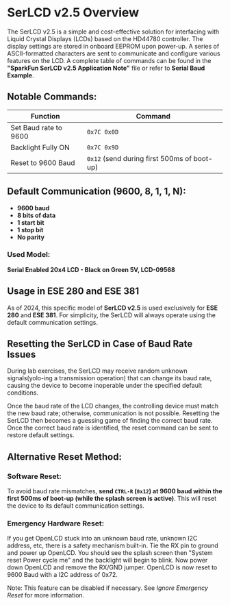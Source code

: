 # SerLCD v2.5 Overview

The SerLCD v2.5 is a simple and cost-effective solution for interfacing with Liquid Crystal Displays (LCDs) based on the HD44780 controller. The display settings are stored in onboard EEPROM upon power-up. A series of ASCII-formatted characters are sent to communicate and configure various features on the LCD. A complete table of commands can be found in the **"SparkFun SerLCD v2.5 Application Note"** file or refer to **Serial Baud Example**.

## Notable Commands:

| Function               | Command |
|------------------------|---------|
| Set Baud rate to 9600  | `0x7C 0x0D` |
| Backlight Fully ON     | `0x7C 0x9D` |
| Reset to 9600 Baud     | `0x12` (send during first 500ms of boot-up) |

## Default Communication (9600, 8, 1, 1, N):

- **9600 baud**
- **8 bits of data**
- **1 start bit**
- **1 stop bit**
- **No parity**

### Used Model:
**Serial Enabled 20x4 LCD - Black on Green 5V, LCD-09568**

## Usage in ESE 280 and ESE 381

As of 2024, this specific model of **SerLCD v2.5** is used exclusively for **ESE 280** and **ESE 381**. For simplicity, the SerLCD will always operate using the default communication settings.

## Resetting the SerLCD in Case of Baud Rate Issues

During lab exercises, the SerLCD may receive random unknown signals(yolo-ing a transmission operation) that can change its baud rate, causing the device to become inoperable under the specified default conditions. 

Once the baud rate of the LCD changes, the controlling device must match the new baud rate; otherwise, communication is not possible. Resetting the SerLCD then becomes a guessing game of finding the correct baud rate. Once the correct baud rate is identified, the reset command can be sent to restore default settings.

## Alternative Reset Method:
### Software Reset:
To avoid baud rate mismatches, **send `CTRL-R` (`0x12`) at 9600 baud within the first 500ms of boot-up (while the splash screen is active)**. This will reset the device to its default communication settings.

### Emergency Hardware Reset: 
If you get OpenLCD stuck into an unknown baud rate, unknown I2C address, etc, there is a safety mechanism built-in. Tie the RX pin to ground and power up OpenLCD. You should see the splash screen 
then "System reset Power cycle me" and the backlight will begin to blink. Now power down OpenLCD and remove the RX/GND jumper. OpenLCD is now reset to 9600 Baud with a I2C address of 0x72. 

Note: This feature can be disabled if necessary. See *Ignore Emergency Reset* for more information.
